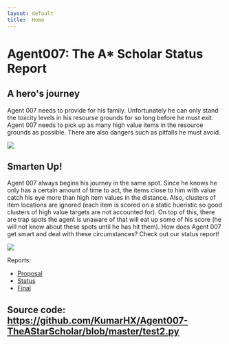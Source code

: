 ```yaml
---
layout: default
title:  Home
---
```



# Agent007: The A* Scholar Status Report

## A hero's journey

Agent 007 needs to provide for his family. Unfortunately he can only stand the toxcity levels in his resourse grounds for so long before he must exit. Agent 007 needs to pick up as many high value items in the resource grounds as possible. There are also  dangers such as pitfalls he must avoid.

<img src="https://lh3.googleusercontent.com/XuGf9Ndr3ncyEUYWABiNNY1QYvMnFNkp7xCIBrmBJ9gY92f_HmaGwoFbnpNrwBoMnMaaP7D_AZUhJZb2Il__0HE=s400">

## Smarten Up!

Agent 007 always begins his journey in the same spot. Since he knows he only has a certain amount of time to act, the items close to him with value catch his eye more than high item values in the distance. Also, clusters of item locations are ignored (each item is scored on a static hueristic so good clusters of high value targets are not accounted for). On top of this, there are trap spots the agent is unaware of that will eat up some of his score (he will not know about these spots until he has hit them). How does Agent 007 get smart and deal with these circumstances? Check out our status report!

<img src="https://ih0.redbubble.net/image.660811550.2362/mp,550x550,matte,ffffff,t.3u5.jpg">

Reports:

- [Proposal](proposal.html)
- [Status](status.html)
- [Final](final.html)



## Source code: https://github.com/KumarHX/Agent007-TheAStarScholar/blob/master/test2.py
